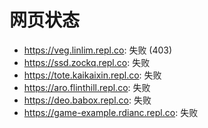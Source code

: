 # 网页状态
- https://veg.linlim.repl.co: 失败 (403)
- https://ssd.zockq.repl.co: 失败
- https://tote.kaikaixin.repl.co: 失败
- https://aro.flinthill.repl.co: 失败
- https://deo.babox.repl.co: 失败
- https://game-example.rdianc.repl.co: 失败
